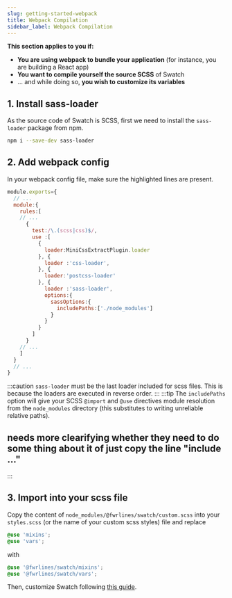 ```yaml
---
slug: getting-started-webpack
title: Webpack Compilation
sidebar_label: Webpack Compilation
---
```


**This section applies to you if:**
+ **You are using webpack to bundle your application** (for instance, you are building a React app)
+ **You want to compile yourself the source SCSS** of Swatch
+ ... and while doing so, **you wish to customize its variables**

## 1. Install sass-loader 

As the source code of Swatch is SCSS, first we need to install the `sass-loader` package from npm.

```bash
npm i --save-dev sass-loader
```

## 2. Add webpack config

In your webpack config file, make sure the highlighted lines are present.

```jsx {15-22} title="/webpack.config.js"
module.exports={
  // ...
  module:{
    rules:[
    // ...
      {
        test:/\.(scss|css)$/,
        use :[
          {
            loader:MiniCssExtractPlugin.loader
          }, {
            loader :'css-loader',
          }, {
            loader:'postcss-loader'
          }, {
            loader :'sass-loader',
            options:{
              sassOptions:{
                includePaths:['./node_modules']
              }
            }
          }
        ]
      }
    // ...
    ]
  }
  // ...
}

```

:::caution 
`sass-loader` must be the last loader included for scss files. This is because the loaders are executed in reverse order.
:::
:::tip
The `includePaths` option will give your SCSS `@import` and `@use` directives module resolution from the `node_modules` directory (this substitutes to writing unreliable relative paths).



## needs more clearifying whether they need to do some thing about it of just copy the line "include ..."
:::


## 3. Import into your scss file

Copy the content of `node_modules/@fwrlines/swatch/custom.scss` into your `styles.scss` (or the name of your custom scss styles) file and replace

```scss title="src/css/styles.scss"
@use 'mixins';
@use 'vars';
```

with

```scss title="src/css/styles.scss"
@use '@fwrlines/swatch/mixins';
@use '@fwrlines/swatch/vars';
```

 Then, customize Swatch following [this guide](./advanced-custom-palette).
